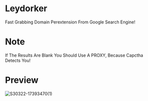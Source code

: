 # Leydorker
Fast Grabbing Domain Perextension From Google Search Engine!

# Note
If The Results Are Blank You Should Use A PROXY, Because Capctha Detects You!

# Preview
![S30322-17393470(1)](https://user-images.githubusercontent.com/60416516/226880812-b01bbf0d-6161-45ce-ac90-2fa73ea9aa84.jpg)
